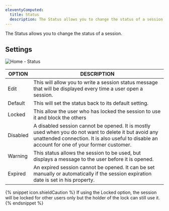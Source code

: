 ```yaml
---
eleventyComputed:
  title: Status
  description: The Status allows you to change the status of a session.
---
```

The Status allows you to change the status of a session.

## Settings

![Home - Status](https://cdnweb.devolutions.net/docs/docs_en_rdm_mac_clip409.png)

| OPTION   | DESCRIPTION |
|----------|-------------|
| Edit     | This will allow you to write a session status message that will be displayed every time a user open a session. |
| Default  | This will set the status back to its default setting. |
| Locked   | This allow the user who has locked the session to use it and block the others |
| Disabled | A disabled session cannot be opened. It is mostly used when you do not want to delete it but avoid any unattended connection. It is also useful to disable an account for one of your former customer. |
| Warning  | This status allows the session to be used, but displays a message to the user before it is opened. |
| Expired  | An expired session cannot be opened. It can be set manually or automatically if the session expiration date is set in his property. |

{% snippet icon.shieldCaution %}
If using the Locked option, the session will be locked for other users only but the holder of the lock can still use it.
{% endsnippet %}



